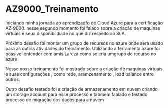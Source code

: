 # AZ9000_Treinamento

Iniciando minha jornada ao aprendizadfo de Cloud Azure para a certificação AZ-9000. 
nesse segundo momento foi falado sobre a criação de maquinas virtuais e seua disponibildiade no que diz respeito ao SLA. 

Próximo desafio foi montar um grupo de recursos no azure onde sera usado para as outrss atividades do treinamento. Utilizando a ferramenta azure foi possivel entender com amis  Lareza como se cria umgrupo de recurso no azure 

Nesse nosso treinamento foi mostrado sobre a criação de maquinas virtuais e suas configurações , como rede, aramzenamento , load balance entre outros.

Outro desafio testado foi a criação de armazenamento em nuvem criando um storage account para esse processo e tabmem faalado e testado processo de migração dos dados para a nuvem

 

